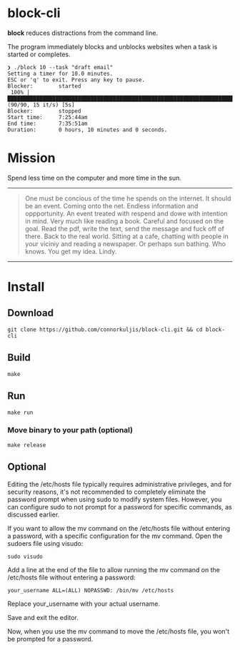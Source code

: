 # block-cli

**block** reduces distractions from the command line. 

The program immediately blocks and unblocks websites when a task is started or completes.

```
❯ ./block 10 --task "draft email"
Setting a timer for 10.0 minutes.
ESC or 'q' to exit. Press any key to pause.
Blocker:        started
 100% |███████████████████████████████████████████████████████████████████████████████████████████████| (90/90, 15 it/s) [5s]
Blocker:        stopped
Start time:     7:25:44am
End time:       7:35:51am
Duration:       0 hours, 10 minutes and 0 seconds.
```

# Mission

Spend less time on the computer and more time in the sun.

---

> One must be concious of the time he spends on the internet.
It should be an event. Coming onto the net. Endless information and oppportunity.
An event treated with respend and dowe with intention in mind. Very much like reading a book.
Careful and focused on the goal. Read the pdf, write the text, send the message and fuck off of there.
Back to the real world. Sitting at a cafe, chatting with people in your viciniy and reading a newspaper.
Or perhaps sun bathing. Who knows. You get my idea. Lindy.

---

# Install

## Download
`git clone https://github.com/connorkuljis/block-cli.git && cd block-cli`

## Build
`make`

## Run
`make run`

### Move binary to your path (optional)
`make release`


## Optional

Editing the /etc/hosts file typically requires administrative privileges, and for security reasons, it's not recommended to completely eliminate the password prompt when using sudo to modify system files. However, you can configure sudo to not prompt for a password for specific commands, as discussed earlier.

If you want to allow the mv command on the /etc/hosts file without entering a password,  with a specific configuration for the mv command. Open the sudoers file using visudo:

`sudo visudo`

Add a line at the end of the file to allow running the mv command on the /etc/hosts file without entering a password:

`your_username ALL=(ALL) NOPASSWD: /bin/mv /etc/hosts`

Replace your_username with your actual username.

Save and exit the editor.

Now, when you use the mv command to move the /etc/hosts file, you won't be prompted for a password.

